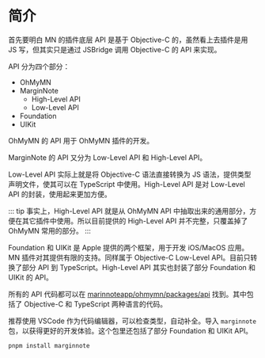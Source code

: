# 简介

首先要明白 MN 的插件底层 API 是基于 Objective-C 的，虽然看上去插件是用 JS 写，但其实只是通过 JSBridge 调用 Objective-C 的 API 来实现。

API 分为四个部分：

- OhMyMN
- MarginNote
  - High-Level API
  - Low-Level API
- Foundation
- UIKit

OhMyMN 的 API 用于 OhMyMN 插件的开发。

MarginNote 的 API 又分为 Low-Level API 和 High-Level API。

Low-Level API 实际上就是将 Objective-C 语法直接转换为 JS 语法，提供类型声明文件，使其可以在 TypeScript 中使用。High-Level API 是对 Low-Level API 的封装，使用起来更加方便。

::: tip
事实上，High-Level API 就是从 OhMyMN API 中抽取出来的通用部分，方便在其它插件中使用。所以目前提供的 High-Level API 并不完整，只覆盖掉了 OhMyMN 常用的部分。
:::

Foundation 和 UIKit 是 Apple 提供的两个框架，用于开发 iOS/MacOS 应用。MN 插件对其提供有限的支持。同样属于 Objective-C Low-Level API。目前只转换了部分 API 到 TypeScript。High-Level API 其实也封装了部分 Foundation 和 UIKit 的 API。

所有的 API 代码都可以在 [marinnoteapp/ohmymn/packages/api](https://github.com/marginnoteapp/ohmymn/tree/main/packages/api) 找到。其中包括了 Objective-C 和 TypeScript 两种语言的代码。

推荐使用 VSCode 作为代码编辑器，可以检查类型，自动补全。导入 `marginnote` 包，以获得更好的开发体验。这个包里还包括了部分 Foundation 和 UIKit API。
```shell
pnpm install marginnote
```
